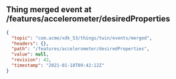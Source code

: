 ## Thing merged event at /features/accelerometer/desiredProperties

```json
{
  "topic": "com.acme/xdk_53/things/twin/events/merged",
  "headers": {},
  "path": "/features/accelerometer/desiredProperties",
  "value": null,
  "revision": 42,
  "timestamp": "2021-01-18T09:42:12Z"
}
```
